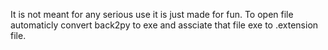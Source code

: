 It is not meant for any serious use it is just made for fun.
To open file automaticly convert back2py to exe and assciate that file exe to .extension file.
